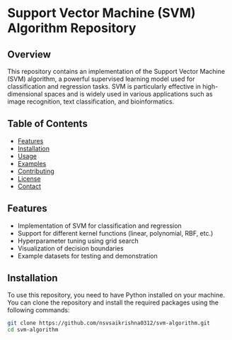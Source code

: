 # Support Vector Machine (SVM) Algorithm Repository

## Overview

This repository contains an implementation of the Support Vector Machine (SVM) algorithm, a powerful supervised learning model used for classification and regression tasks. SVM is particularly effective in high-dimensional spaces and is widely used in various applications such as image recognition, text classification, and bioinformatics.

## Table of Contents

- [Features](#features)
- [Installation](#installation)
- [Usage](#usage)
- [Examples](#examples)
- [Contributing](#contributing)
- [License](#license)
- [Contact](#contact)

## Features

- Implementation of SVM for classification and regression
- Support for different kernel functions (linear, polynomial, RBF, etc.)
- Hyperparameter tuning using grid search
- Visualization of decision boundaries
- Example datasets for testing and demonstration

## Installation

To use this repository, you need to have Python installed on your machine. You can clone the repository and install the required packages using the following commands:

```bash
git clone https://github.com/nsvsaikrishna0312/svm-algorithm.git
cd svm-algorithm
